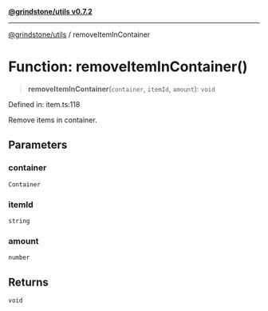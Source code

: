 [**@grindstone/utils v0.7.2**](../README.md)

***

[@grindstone/utils](../globals.md) / removeItemInContainer

# Function: removeItemInContainer()

> **removeItemInContainer**(`container`, `itemId`, `amount`): `void`

Defined in: item.ts:118

Remove items in container.

## Parameters

### container

`Container`

### itemId

`string`

### amount

`number`

## Returns

`void`
